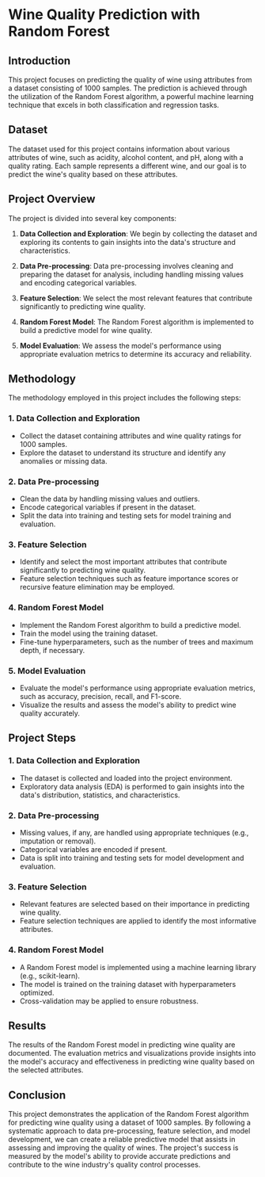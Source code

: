 # Wine Quality Prediction with Random Forest

## Introduction

This project focuses on predicting the quality of wine using attributes from a dataset consisting of 1000 samples. The prediction is achieved through the utilization of the Random Forest algorithm, a powerful machine learning technique that excels in both classification and regression tasks.

## Dataset

The dataset used for this project contains information about various attributes of wine, such as acidity, alcohol content, and pH, along with a quality rating. Each sample represents a different wine, and our goal is to predict the wine's quality based on these attributes.

## Project Overview

The project is divided into several key components:

1. **Data Collection and Exploration**: We begin by collecting the dataset and exploring its contents to gain insights into the data's structure and characteristics.

2. **Data Pre-processing**: Data pre-processing involves cleaning and preparing the dataset for analysis, including handling missing values and encoding categorical variables.

3. **Feature Selection**: We select the most relevant features that contribute significantly to predicting wine quality.

4. **Random Forest Model**: The Random Forest algorithm is implemented to build a predictive model for wine quality.

5. **Model Evaluation**: We assess the model's performance using appropriate evaluation metrics to determine its accuracy and reliability.

## Methodology

The methodology employed in this project includes the following steps:

### 1. Data Collection and Exploration

- Collect the dataset containing attributes and wine quality ratings for 1000 samples.
- Explore the dataset to understand its structure and identify any anomalies or missing data.

### 2. Data Pre-processing

- Clean the data by handling missing values and outliers.
- Encode categorical variables if present in the dataset.
- Split the data into training and testing sets for model training and evaluation.

### 3. Feature Selection

- Identify and select the most important attributes that contribute significantly to predicting wine quality.
- Feature selection techniques such as feature importance scores or recursive feature elimination may be employed.

### 4. Random Forest Model

- Implement the Random Forest algorithm to build a predictive model.
- Train the model using the training dataset.
- Fine-tune hyperparameters, such as the number of trees and maximum depth, if necessary.

### 5. Model Evaluation

- Evaluate the model's performance using appropriate evaluation metrics, such as accuracy, precision, recall, and F1-score.
- Visualize the results and assess the model's ability to predict wine quality accurately.

## Project Steps

### 1. Data Collection and Exploration

- The dataset is collected and loaded into the project environment.
- Exploratory data analysis (EDA) is performed to gain insights into the data's distribution, statistics, and characteristics.

### 2. Data Pre-processing

- Missing values, if any, are handled using appropriate techniques (e.g., imputation or removal).
- Categorical variables are encoded if present.
- Data is split into training and testing sets for model development and evaluation.

### 3. Feature Selection

- Relevant features are selected based on their importance in predicting wine quality.
- Feature selection techniques are applied to identify the most informative attributes.

### 4. Random Forest Model

- A Random Forest model is implemented using a machine learning library (e.g., scikit-learn).
- The model is trained on the training dataset with hyperparameters optimized.
- Cross-validation may be applied to ensure robustness.

## Results

The results of the Random Forest model in predicting wine quality are documented. The evaluation metrics and visualizations provide insights into the model's accuracy and effectiveness in predicting wine quality based on the selected attributes.

## Conclusion

This project demonstrates the application of the Random Forest algorithm for predicting wine quality using a dataset of 1000 samples. By following a systematic approach to data pre-processing, feature selection, and model development, we can create a reliable predictive model that assists in assessing and improving the quality of wines. The project's success is measured by the model's ability to provide accurate predictions and contribute to the wine industry's quality control processes.
